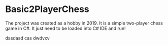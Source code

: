 # Basic2PlayerChess
The project was created as a hobby in 2019. It is a simple two-player chess game in C#. 
It just need to be loaded into C# IDE and run!

dasdasd
cas
dwdvxv
